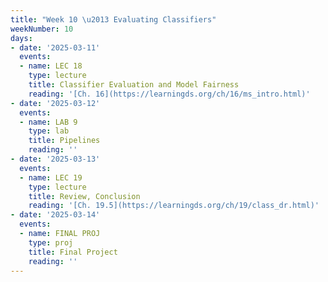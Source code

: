 ```yaml
---
title: "Week 10 \u2013 Evaluating Classifiers"
weekNumber: 10
days:
- date: '2025-03-11'
  events:
  - name: LEC 18
    type: lecture
    title: Classifier Evaluation and Model Fairness
    reading: '[Ch. 16](https://learningds.org/ch/16/ms_intro.html)'
- date: '2025-03-12'
  events:
  - name: LAB 9
    type: lab
    title: Pipelines
    reading: ''
- date: '2025-03-13'
  events:
  - name: LEC 19
    type: lecture
    title: Review, Conclusion
    reading: '[Ch. 19.5](https://learningds.org/ch/19/class_dr.html)'
- date: '2025-03-14'
  events:
  - name: FINAL PROJ
    type: proj
    title: Final Project
    reading: ''
---
```

